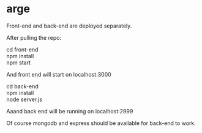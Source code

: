 # arge

Front-end and back-end are deployed separately.

After pulling the repo:

cd front-end<br/>
npm install<br/>
npm start<br/>

And front end will start on localhost:3000

cd back-end<br/>
npm install<br/>
node server.js<br/>

Aaand back end will be running on localhost:2999

Of course mongodb and express should be available for back-end to work.

